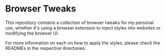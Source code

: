 # Browser Tweaks
This repository contains a collection of browser tweaks for my personal use, whether it's using a browser extension to inject styles into websites or modifying the browser UI.

For more information on each on how to apply the styles, please check the READMEs in the respective directories.
